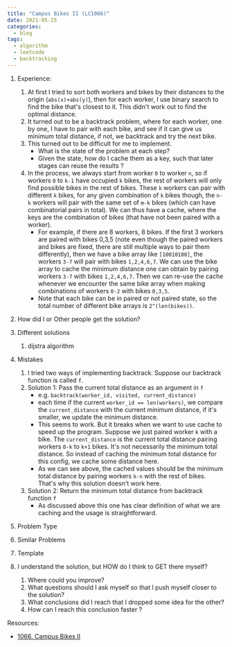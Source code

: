 ```yaml
---
title: "Campus Bikes II (LC1066)"
date: 2021-05-25
categories:
  - blog
tags:
  - algorithm
  - leetcode
  - backtracking
---
```


1. Experience:
    1. At first I tried to sort both workers and bikes by their distances to the origin (`abs(x)+abs(y)`), then for each worker, I use binary search to find the bike that's closest to it. This didn't work out to find the optimal distance.
    2. It turned out to be a backtrack problem, where for each worker, one by one, I have to pair with each bike, and see if it can give us minimum total distance, if not, we backtrack and try the next bike.
    3. This turned out to be difficult for me to implement.
        * What is the state of the problem at each step?
        * Given the state, how do I cache them as a key, such that later stages can reuse the results ?
    4. In the process, we always start from worker `0` to worker `n`, so if workers `0` to `k-1` have occupied `k` bikes, the rest of workers will only find possible bikes in the rest of bikes. These `k` workers can pair with different `k` bikes, for any given combination of `k` bikes though, the `n-k` workers will pair with the same set of `m-k` bikes (which can have combinatorial pairs in total). We can thus have a cache, where the keys are the combination of bikes (that have not been paired with a worker). 
        * For example, if there are 8 workers, 8 bikes. If the first 3 workers are paired with bikes 0,3,5 (note even though the paired workers and bikes are fixed, there are still multiple ways to pair them differently), then we have a bike array like `[10010100]`, the workers `3-7` will pair with bikes `1,2,4,6,7`. We can use the bike array to cache the minimum distance one can obtain by pairing workers `3-7` with bikes `1,2,4,6,7`. Then we can re-use the cache whenever we encounter the same bike array when making combinations of workers `0-2` with bikes `0,3,5`.
        * Note that each bike can be in paired or not paired state, so the total number of different bike arrays is `2^(len(bikes))`. 


2. How did I or Other people get the solution? 

3. Different solutions
    1. dijstra algorithm

4. Mistakes
    1. I tried two ways of implementing backtrack. Suppose our backtrack function is called `f`.
    2. Solution 1: Pass the current total distance as an argument in `f`
        * e.g. `backtrack(worker_id, visited, current_distance)`
        * each time if the current `worker_id == len(workers)`, we compare the `current_distance` with the current minimum distance, if it's smaller, we update the minimum distance.
        * This seems to work. But it breaks when we want to use cache to speed up the program. Suppose we just paired worker `k` with a bike. The `current_distance` is the current total distance pairing workers `0-k` to `k+1` bikes. It's not necessarily the minimum total distance. So instead of caching the minimum total distance for this config, we cache some distance here. 
        * As we can see above, the cached values should be the minimum total distance by pairing workers `k-n` with the rest of bikes. That's why this solution doesn't work here.        
    3. Solution 2: Return the minimum total distance from backtrack function `f`
        * As discussed above this one has clear definition of what we are caching and the usage is straightforward.

5. Problem Type
    
6. Similar Problems

7. Template

8. I understand the solution, but HOW do I think to GET there myself?
    1. Where could you improve?
    2. What questions should I ask myself so that I push myself closer to the solution? 
    3. What conclusions did I reach that I dropped some idea for the other?
    4. How can I reach this conclusion faster ?
    



Resources:
* [1066. Campus Bikes II][LeetCode Link]


[LeetCode Link]: https://leetcode.com/problems/campus-bikes-ii/